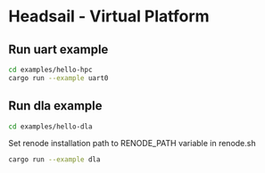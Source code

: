 # Headsail - Virtual Platform

## Run uart example

```sh
cd examples/hello-hpc
cargo run --example uart0
```
## Run dla example

```sh
cd examples/hello-dla
```
Set renode installation path to RENODE_PATH variable in renode.sh 
```sh
cargo run --example dla
```
